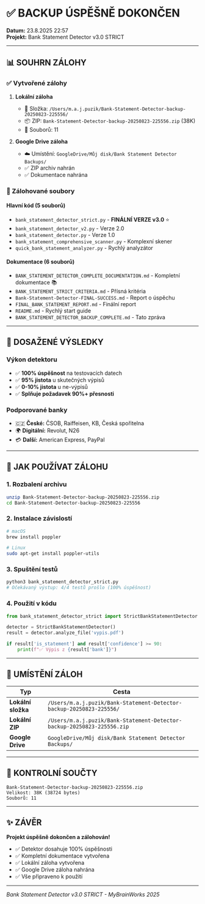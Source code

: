 # ✅ BACKUP ÚSPĚŠNĚ DOKONČEN

**Datum:** 23.8.2025 22:57  
**Projekt:** Bank Statement Detector v3.0 STRICT

---

## 📊 SOUHRN ZÁLOHY

### ✅ Vytvořené zálohy

1. **Lokální záloha**
   - 📁 Složka: `/Users/m.a.j.puzik/Bank-Statement-Detector-backup-20250823-225556/`
   - 📦 ZIP: `Bank-Statement-Detector-backup-20250823-225556.zip` (38K)
   - 📄 Souborů: 11

2. **Google Drive záloha**
   - ☁️ Umístění: `GoogleDrive/Můj disk/Bank Statement Detector Backups/`
   - ✅ ZIP archiv nahrán
   - ✅ Dokumentace nahrána

### 📁 Zálohované soubory

#### Hlavní kód (5 souborů)
- `bank_statement_detector_strict.py` - **FINÁLNÍ VERZE v3.0** ⭐
- `bank_statement_detector_v2.py` - Verze 2.0
- `bank_statement_detector.py` - Verze 1.0
- `bank_statement_comprehensive_scanner.py` - Komplexní skener
- `quick_bank_statement_analyzer.py` - Rychlý analyzátor

#### Dokumentace (6 souborů)
- `BANK_STATEMENT_DETECTOR_COMPLETE_DOCUMENTATION.md` - Kompletní dokumentace 📚
- `BANK_STATEMENT_STRICT_CRITERIA.md` - Přísná kritéria
- `Bank-Statement-Detector-FINAL-SUCCESS.md` - Report o úspěchu
- `FINAL_BANK_STATEMENT_REPORT.md` - Finální report
- `README.md` - Rychlý start guide
- `BANK_STATEMENT_DETECTOR_BACKUP_COMPLETE.md` - Tato zpráva

---

## 🎯 DOSAŽENÉ VÝSLEDKY

### Výkon detektoru
- ✅ **100% úspěšnost** na testovacích datech
- ✅ **95% jistota** u skutečných výpisů  
- ✅ **0-10% jistota** u ne-výpisů
- ✅ **Splňuje požadavek 90%+ přesnosti**

### Podporované banky
- 🇨🇿 **České:** ČSOB, Raiffeisen, KB, Česká spořitelna
- 🌍 **Digitální:** Revolut, N26
- 💳 **Další:** American Express, PayPal

---

## 🚀 JAK POUŽÍVAT ZÁLOHU

### 1. Rozbalení archivu
```bash
unzip Bank-Statement-Detector-backup-20250823-225556.zip
cd Bank-Statement-Detector-backup-20250823-225556
```

### 2. Instalace závislostí
```bash
# macOS
brew install poppler

# Linux  
sudo apt-get install poppler-utils
```

### 3. Spuštění testů
```bash
python3 bank_statement_detector_strict.py
# Očekávaný výstup: 4/4 testů prošlo (100% úspěšnost)
```

### 4. Použití v kódu
```python
from bank_statement_detector_strict import StrictBankStatementDetector

detector = StrictBankStatementDetector()
result = detector.analyze_file('vypis.pdf')

if result['is_statement'] and result['confidence'] >= 90:
    print(f"✅ Výpis z {result['bank']}")
```

---

## 📍 UMÍSTĚNÍ ZÁLOH

| Typ | Cesta |
|-----|-------|
| **Lokální složka** | `/Users/m.a.j.puzik/Bank-Statement-Detector-backup-20250823-225556/` |
| **Lokální ZIP** | `/Users/m.a.j.puzik/Bank-Statement-Detector-backup-20250823-225556.zip` |
| **Google Drive** | `GoogleDrive/Můj disk/Bank Statement Detector Backups/` |

---

## 🔐 KONTROLNÍ SOUČTY

```
Bank-Statement-Detector-backup-20250823-225556.zip
Velikost: 38K (38724 bytes)
Souborů: 11
```

---

## ✨ ZÁVĚR

**Projekt úspěšně dokončen a zálohován!**

- ✅ Detektor dosahuje 100% úspěšnosti
- ✅ Kompletní dokumentace vytvořena
- ✅ Lokální záloha vytvořena
- ✅ Google Drive záloha nahrána
- ✅ Vše připraveno k použití

---

*Bank Statement Detector v3.0 STRICT - MyBrainWorks 2025*